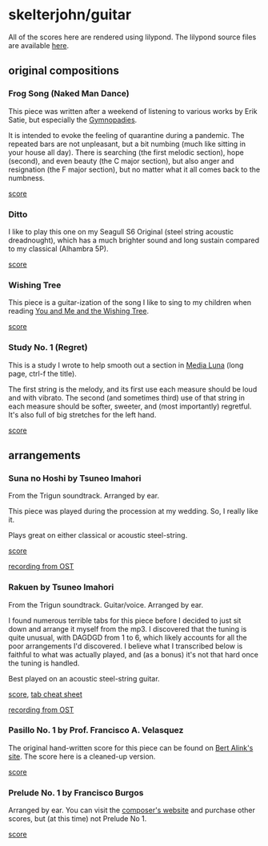 # skelterjohn/guitar

All of the scores here are rendered using lilypond. The lilypond source
files are available
[here](https://github.com/skelterjohn/guitar/tree/master/lilypond).

## original compositions

### Frog Song (Naked Man Dance)

This piece was written after a weekend of listening to various works by
Erik Satie, but especially the
[Gymnopadies](https://www.youtube.com/watch?v=S-Xm7s9eGxU).

It is intended to evoke the feeling of quarantine during a pandemic. The
repeated bars are not unpleasant, but a bit numbing (much like sitting in your
house all day). There is searching (the first melodic section), hope (second),
and even beauty (the C major section), but also anger and resignation (the F
major section), but no matter what it all comes back to the numbness.

[score](https://github.com/skelterjohn/guitar/blob/master/pdf/frogsong.pdf)

### Ditto

I like to play this one on my Seagull S6 Original (steel string acoustic
dreadnought), which has a much brighter sound and long sustain compared to my
classical (Alhambra 5P).

[score](https://github.com/skelterjohn/guitar/blob/master/pdf/ditto.pdf)

### Wishing Tree

This piece is a guitar-ization of the song I like to sing to my children when
reading
[You and Me and the Wishing Tree](https://lmgtfy.app/?q=you+and+me+and+the+wishing+tree).

[score](https://github.com/skelterjohn/guitar/blob/master/pdf/wishingtree.pdf)

### Study No. 1 (Regret)

This is a study I wrote to help smooth out a section in
[Media Luna](http://www.knila.nl/index.php?search=own) (long page, ctrl-f the
title).

The first string is the melody, and its first use each measure should be loud and
with vibrato. The second (and sometimes third) use of that string in each measure
should be softer, sweeter, and (most importantly) regretful. It's also full of big stretches for the left hand.

[score](https://github.com/skelterjohn/guitar/blob/master/pdf/study_n1_regret.pdf)

## arrangements

### Suna no Hoshi by Tsuneo Imahori
From the Trigun soundtrack. Arranged by ear.

This piece was played during the procession at my wedding. So, I really like it.

Plays great on either classical or acoustic steel-string.

[score](https://github.com/skelterjohn/guitar/blob/master/pdf/suna_no_hoshi.pdf)

[recording from OST](https://www.youtube.com/watch?v=E2hLiiRsG2g)

### Rakuen by Tsuneo Imahori
From the Trigun soundtrack. Guitar/voice. Arranged by ear.

I found numerous terrible tabs for this piece before I decided to just sit down
and arrange it myself from the mp3. I discovered that the tuning is quite unusual,
with DAGDGD from 1 to 6, which likely accounts for all the poor arrangements I'd
discovered. I believe what I transcribed below is faithful to what was actually
played, and (as a bonus) it's not that hard once the tuning is handled.

Best played on an acoustic steel-string guitar.

[score](https://github.com/skelterjohn/guitar/blob/master/pdf/rakuen.pdf), 
[tab cheat sheet](https://github.com/skelterjohn/guitar/blob/master/pdf/rakuen_tab.pdf)

[recording from OST](https://www.youtube.com/watch?v=XDn2EUC4reM)

### Pasillo No. 1 by Prof. Francisco A. Velasquez

The original hand-written score for this piece can be found on
[Bert Alink's site](http://www.knila.nl/index.php?search=latin). The score here
is a cleaned-up version.

[score](https://github.com/skelterjohn/guitar/blob/master/pdf/pasillo_n1.pdf)

### Prelude No. 1 by Francisco Burgos

Arranged by ear. You can visit the
[composer's website](https://www.burgosguitar.com/) and purchase other
scores, but (at this time) not Prelude No 1.

[score](https://github.com/skelterjohn/guitar/blob/master/pdf/burgos_prelude_1.pdf)
